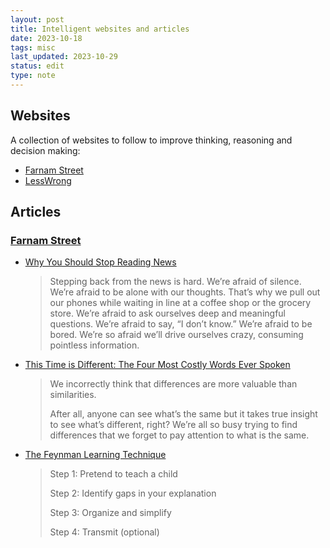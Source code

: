 ```yaml
---
layout: post
title: Intelligent websites and articles
date: 2023-10-18
tags: misc
last_updated: 2023-10-29
status: edit
type: note
---
```


## Websites

A collection of websites to follow to improve thinking, reasoning and decision making:

* [Farnam Street](https://fs.blog/)
* [LessWrong](https://www.lesswrong.com/)

## Articles

### [Farnam Street](https://fs.blog/)

- [Why You Should Stop Reading News](https://fs.blog/stop-reading-news/)

    > Stepping back from the news is hard. We’re afraid of silence. We’re afraid to be alone with our thoughts. That’s why we pull out our phones while waiting in line at a coffee shop or the grocery store. We’re afraid to ask ourselves deep and meaningful questions. We’re afraid to say, “I don’t know.” We’re afraid to be bored. We’re so afraid we’ll drive ourselves crazy, consuming pointless information.

* [This Time is Different: The Four Most Costly Words Ever Spoken](https://fs.blog/this-time-is-different/)

    > We incorrectly think that differences are more valuable than similarities.
    > 
    > After all, anyone can see what’s the same but it takes true insight to see what’s different, right? We’re all so busy trying to find differences that we forget to pay attention to what is the same.

* [The Feynman Learning Technique](https://fs.blog/feynman-learning-technique/)

    > Step 1: Pretend to teach a child
    >
    > Step 2: Identify gaps in your explanation
    >
    > Step 3: Organize and simplify
    >
    > Step 4: Transmit (optional)